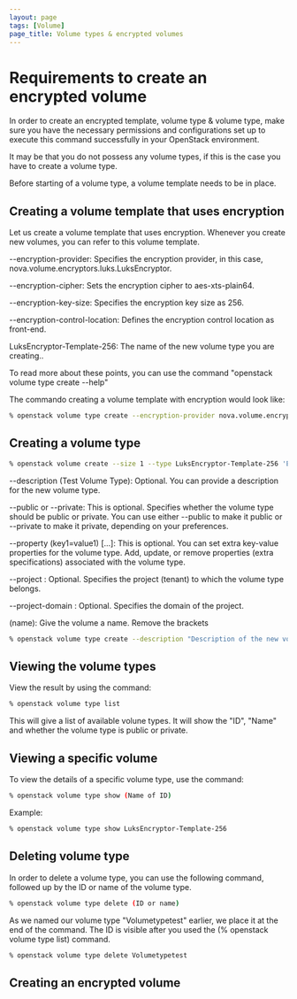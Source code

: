 ```yaml
---
layout: page
tags: [Volume]
page_title: Volume types & encrypted volumes
---
```


# Requirements to create an encrypted volume

In order to create an encrypted template, volume type & volume type, make sure you have the necessary permissions and configurations set up to execute this command successfully in your OpenStack environment.


It may be that you do not possess any volume types, if this is the case you have to create a volume type.

Before starting of a volume type, a volume template needs to be in place.

## Creating a volume template that uses encryption

Let us create a volume template that uses encryption. Whenever you create new volumes, you can refer to this volume template.

--encryption-provider: Specifies the encryption provider, in this case, nova.volume.encryptors.luks.LuksEncryptor.

--encryption-cipher: Sets the encryption cipher to aes-xts-plain64.

--encryption-key-size: Specifies the encryption key size as 256.

--encryption-control-location: Defines the encryption control location as front-end.

LuksEncryptor-Template-256: The name of the new volume type you are creating..

To read more about these points, you can use the command "openstack volume type create --help"

The commando creating a volume template with encryption would look like:

```bash
% openstack volume type create --encryption-provider nova.volume.encryptors.luks.LuksEncryptor --encryption-cipher aes-xts-plain64 --encryption-key-size 256 --encryption-control-location front-end LuksEncryptor-Template-256
```

## Creating a volume type

```bash
% openstack volume create --size 1 --type LuksEncryptor-Template-256 'Encrypted-Test-Volume'
```
--description (Test Volume Type): Optional. You can provide a description for the new volume type.

--public or --private: This is optional. Specifies whether the volume type should be public or private. You can use either 
--public to make it public or --private to make it private, depending on your preferences.

--property (key1=value1) [...]: This is optional. You can set extra key-value properties for the volume type. Add, update, or remove properties (extra specifications) associated with the volume type.

--project <project>: Optional. Specifies the project (tenant) to which the volume type belongs.

--project-domain <project-domain>: Optional. Specifies the domain of the project.

(name): Give the volume a name. Remove the brackets

```bash
% openstack volume type create --description "Description of the new volume type" --public --property key1=value1 --property key2=value2 NewVolumeType
```

## Viewing the volume types

View the result by using the command:

```bash
% openstack volume type list
```

This will give a list of available volune types. It will show the "ID", "Name"  and whether the volume type is public or private.

## Viewing a specific volume

To view the details of a specific volume type, use the command:

```bash
% openstack volume type show (Name of ID)
```

Example:

```bash
% openstack volume type show LuksEncryptor-Template-256
```

## Deleting volume type

In order to delete a volume type, you can use the following command, followed up by the ID or name of the volume type.

```bash
% openstack volume type delete (ID or name)
```
As we named our volume type "Volumetypetest" earlier, we place it at the end of the command. The ID is visible after you used the (% openstack volume type list) command.

```bash
% openstack volume type delete Volumetypetest
```

## Creating an encrypted volume

